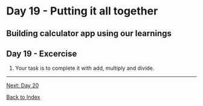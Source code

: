 # Day 19 - Putting it all together



## Building calculator app using our learnings

<!--
## Watch the video

[Video link](https://www.youtube.com/watch?v=)


-->
## Day 19 - Excercise

1. Your task is to complete it with add, multiply and divide.

---
[Next: Day 20](20-day20.md)

[Back to Index](index.md)
